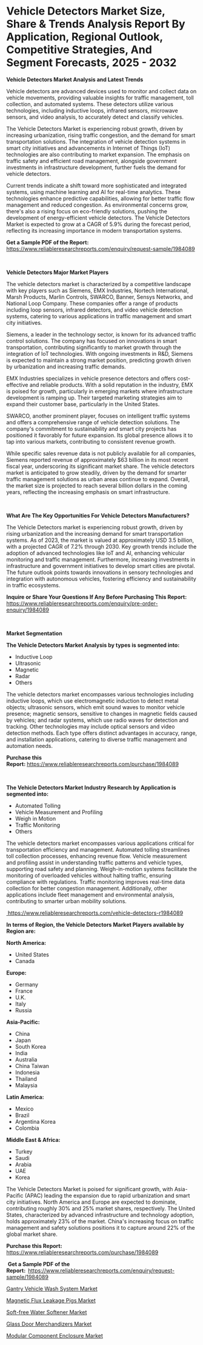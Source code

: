 <p><h1>Vehicle Detectors Market Size, Share & Trends Analysis Report By Application, Regional Outlook, Competitive Strategies, And Segment Forecasts, 2025 - 2032</h1></p><p><strong>Vehicle Detectors Market Analysis and Latest Trends</strong></p>
<p><p>Vehicle detectors are advanced devices used to monitor and collect data on vehicle movements, providing valuable insights for traffic management, toll collection, and automated systems. These detectors utilize various technologies, including inductive loops, infrared sensors, microwave sensors, and video analysis, to accurately detect and classify vehicles.</p><p>The Vehicle Detectors Market is experiencing robust growth, driven by increasing urbanization, rising traffic congestion, and the demand for smart transportation solutions. The integration of vehicle detection systems in smart city initiatives and advancements in Internet of Things (IoT) technologies are also contributing to market expansion. The emphasis on traffic safety and efficient road management, alongside government investments in infrastructure development, further fuels the demand for vehicle detectors.</p><p>Current trends indicate a shift toward more sophisticated and integrated systems, using machine learning and AI for real-time analytics. These technologies enhance predictive capabilities, allowing for better traffic flow management and reduced congestion. As environmental concerns grow, there's also a rising focus on eco-friendly solutions, pushing the development of energy-efficient vehicle detectors. The Vehicle Detectors Market is expected to grow at a CAGR of 5.9% during the forecast period, reflecting its increasing importance in modern transportation systems.</p></p>
<p><strong>Get a Sample PDF of the Report:&nbsp;</strong> <a href="https://www.reliableresearchreports.com/enquiry/request-sample/1984089?utm_campaign=3025&utm_medium=2&utm_source=Github&utm_content=ia&utm_term=30032025&utm_id=vehicle-detectors">https://www.reliableresearchreports.com/enquiry/request-sample/1984089</a></p>
<p>&nbsp;</p>
<p><strong>Vehicle Detectors Major Market Players</strong></p>
<p><p>The vehicle detectors market is characterized by a competitive landscape with key players such as Siemens, EMX Industries, Nortech International, Marsh Products, Marlin Controls, SWARCO, Banner, Sensys Networks, and National Loop Company. These companies offer a range of products including loop sensors, infrared detectors, and video vehicle detection systems, catering to various applications in traffic management and smart city initiatives.</p><p>Siemens, a leader in the technology sector, is known for its advanced traffic control solutions. The company has focused on innovations in smart transportation, contributing significantly to market growth through the integration of IoT technologies. With ongoing investments in R&D, Siemens is expected to maintain a strong market position, predicting growth driven by urbanization and increasing traffic demands.</p><p>EMX Industries specializes in vehicle presence detectors and offers cost-effective and reliable products. With a solid reputation in the industry, EMX is poised for growth, particularly in emerging markets where infrastructure development is ramping up. Their targeted marketing strategies aim to expand their customer base, particularly in the United States.</p><p>SWARCO, another prominent player, focuses on intelligent traffic systems and offers a comprehensive range of vehicle detection solutions. The company's commitment to sustainability and smart city projects has positioned it favorably for future expansion. Its global presence allows it to tap into various markets, contributing to consistent revenue growth.</p><p>While specific sales revenue data is not publicly available for all companies, Siemens reported revenue of approximately $63 billion in its most recent fiscal year, underscoring its significant market share. The vehicle detectors market is anticipated to grow steadily, driven by the demand for smarter traffic management solutions as urban areas continue to expand. Overall, the market size is projected to reach several billion dollars in the coming years, reflecting the increasing emphasis on smart infrastructure.</p></p>
<p>&nbsp;</p>
<p><strong>What Are The Key Opportunities For Vehicle Detectors Manufacturers?</strong></p>
<p><p>The Vehicle Detectors market is experiencing robust growth, driven by rising urbanization and the increasing demand for smart transportation systems. As of 2023, the market is valued at approximately USD 3.5 billion, with a projected CAGR of 7.2% through 2030. Key growth trends include the adoption of advanced technologies like IoT and AI, enhancing vehicular monitoring and traffic management. Furthermore, increasing investments in infrastructure and government initiatives to develop smart cities are pivotal. The future outlook points towards innovations in sensory technologies and integration with autonomous vehicles, fostering efficiency and sustainability in traffic ecosystems.</p></p>
<p><strong>Inquire or Share Your Questions If Any Before Purchasing This Report:</strong> <a href="https://www.reliableresearchreports.com/enquiry/pre-order-enquiry/1984089?utm_campaign=3025&utm_medium=2&utm_source=Github&utm_content=ia&utm_term=30032025&utm_id=vehicle-detectors">https://www.reliableresearchreports.com/enquiry/pre-order-enquiry/1984089</a></p>
<p>&nbsp;</p>
<p><strong>Market Segmentation</strong></p>
<p><strong>The Vehicle Detectors Market Analysis by types is segmented into:</strong></p>
<p><ul><li>Inductive Loop</li><li>Ultrasonic</li><li>Magnetic</li><li>Radar</li><li>Others</li></ul></p>
<p><p>The vehicle detectors market encompasses various technologies including inductive loops, which use electromagnetic induction to detect metal objects; ultrasonic sensors, which emit sound waves to monitor vehicle presence; magnetic sensors, sensitive to changes in magnetic fields caused by vehicles; and radar systems, which use radio waves for detection and tracking. Other technologies may include optical sensors and video detection methods. Each type offers distinct advantages in accuracy, range, and installation applications, catering to diverse traffic management and automation needs.</p></p>
<p><strong>Purchase this Report:&nbsp;</strong><a href="https://www.reliableresearchreports.com/purchase/1984089?utm_campaign=3025&utm_medium=2&utm_source=Github&utm_content=ia&utm_term=30032025&utm_id=vehicle-detectors">https://www.reliableresearchreports.com/purchase/1984089</a></p>
<p>&nbsp;</p>
<p><strong>The Vehicle Detectors Market Industry Research by Application is segmented into:</strong></p>
<p><ul><li>Automated Tolling</li><li>Vehicle Measurement and Profiling</li><li>Weigh in Motion</li><li>Traffic Monitoring</li><li>Others</li></ul></p>
<p><p>The vehicle detectors market encompasses various applications critical for transportation efficiency and management. Automated tolling streamlines toll collection processes, enhancing revenue flow. Vehicle measurement and profiling assist in understanding traffic patterns and vehicle types, supporting road safety and planning. Weigh-in-motion systems facilitate the monitoring of overloaded vehicles without halting traffic, ensuring compliance with regulations. Traffic monitoring improves real-time data collection for better congestion management. Additionally, other applications include fleet management and environmental analysis, contributing to smarter urban mobility solutions.</p></p>
<p><a href="https://www.reliableresearchreports.com/vehicle-detectors-r1984089?utm_campaign=3025&utm_medium=2&utm_source=Github&utm_content=ia&utm_term=30032025&utm_id=vehicle-detectors">&nbsp;https://www.reliableresearchreports.com/vehicle-detectors-r1984089</a></p>
<p><strong>In terms of Region, the Vehicle Detectors Market Players available by Region are:</strong></p>
<p>
    <p> <strong> North America: </strong>
        <ul>
            <li>United States</li>
            <li>Canada</li>
        </ul>
        </p> 
    <p> <strong> Europe: </strong>
        <ul>
            <li>Germany</li>
            <li>France</li>
            <li>U.K.</li>
            <li>Italy</li>
            <li>Russia</li>
        </ul>
        </p> 
    <p> <strong> Asia-Pacific: </strong>
        <ul>
            <li>China</li>
            <li>Japan</li>
            <li>South Korea</li>
            <li>India</li>
            <li>Australia</li>
            <li>China Taiwan</li>
            <li>Indonesia</li>
            <li>Thailand</li>
            <li>Malaysia</li>
        </ul>
        </p> 
    <p> <strong> Latin America: </strong>
        <ul>
            <li>Mexico</li>
            <li>Brazil</li>
            <li>Argentina Korea</li>
            <li>Colombia</li>
        </ul>
        </p> 
    <p> <strong> Middle East & Africa: </strong>
        <ul>
            <li>Turkey</li>
            <li>Saudi</li>
            <li>Arabia</li>
            <li>UAE</li>
            <li>Korea</li>
        </ul>
    </p>
    </p>
<p><p>The Vehicle Detectors Market is poised for significant growth, with Asia-Pacific (APAC) leading the expansion due to rapid urbanization and smart city initiatives. North America and Europe are expected to dominate, contributing roughly 30% and 25% market shares, respectively. The United States, characterized by advanced infrastructure and technology adoption, holds approximately 23% of the market. China's increasing focus on traffic management and safety solutions positions it to capture around 22% of the global market share.</p></p>
<p><strong>Purchase this Report: </strong><a href="https://www.reliableresearchreports.com/purchase/1984089?utm_campaign=3025&utm_medium=2&utm_source=Github&utm_content=ia&utm_term=30032025&utm_id=vehicle-detectors">https://www.reliableresearchreports.com/purchase/1984089</a></p>
<p>&nbsp;<strong>Get a Sample PDF of the Report:&nbsp;&nbsp;</strong><a href="https://www.reliableresearchreports.com/enquiry/request-sample/1984089?utm_campaign=3025&utm_medium=2&utm_source=Github&utm_content=ia&utm_term=30032025&utm_id=vehicle-detectors">https://www.reliableresearchreports.com/enquiry/request-sample/1984089</a></p>
<p><strong></strong></p>
<p><p><a href="https://www.linkedin.com/pulse/forecasting-growth-gantry-vehicle-wash-system-market-jgiye?utm_campaign=3025&utm_medium=2&utm_source=Github&utm_content=ia&utm_term=30032025&utm_id=vehicle-detectors">Gantry Vehicle Wash System Market</a></p><p><a href="https://www.linkedin.com/pulse/magnetic-flux-leakage-pigs-industry-insights-report-analyzing-9cfce?utm_campaign=3025&utm_medium=2&utm_source=Github&utm_content=ia&utm_term=30032025&utm_id=vehicle-detectors">Magnetic Flux Leakage Pigs Market</a></p><p><a href="https://www.linkedin.com/pulse/soft-free-water-softener-market-dynamics-future-growth-prediction-yqrjc?utm_campaign=3025&utm_medium=2&utm_source=Github&utm_content=ia&utm_term=30032025&utm_id=vehicle-detectors">Soft-free Water Softener Market</a></p><p><a href="https://www.linkedin.com/pulse/glass-door-merchandizers-market-global-insights-sales-trends-gfqkc?utm_campaign=3025&utm_medium=2&utm_source=Github&utm_content=ia&utm_term=30032025&utm_id=vehicle-detectors">Glass Door Merchandizers Market</a></p><p><a href="https://www.linkedin.com/pulse/modular-component-enclosure-market-forecasted-considering-kzdhe?utm_campaign=3025&utm_medium=2&utm_source=Github&utm_content=ia&utm_term=30032025&utm_id=vehicle-detectors">Modular Component Enclosure Market</a></p></p>